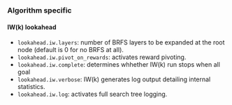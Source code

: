 ### Algorithm specific

#### IW(k) lookahead

- ```lookahead.iw.layers```: number of BRFS layers to be expanded at the root node (default is
    0 for no BRFS at all).
- ```lookahead.iw.pivot_on_rewards```: activates reward pivoting.
- ```lookahead.iw.complete```: determines whhether IW(k) run stops when all goal
- ```lookahead.iw.verbose```: IW(k) generates log output detailing internal statistics.
- ```lookahead.iw.log```: activates full search tree logging.
